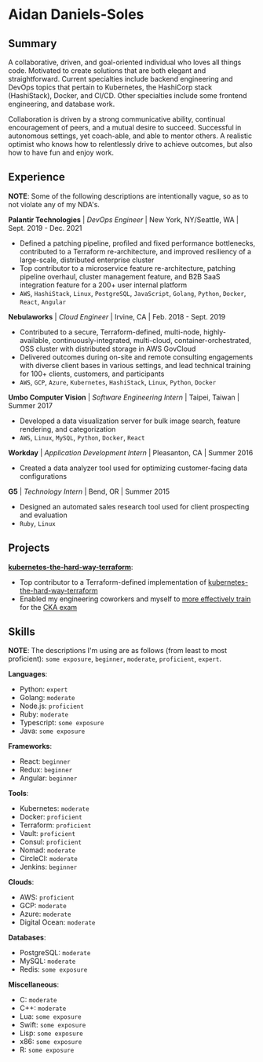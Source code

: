 # Aidan Daniels-Soles

## Summary

A collaborative, driven, and goal-oriented individual who loves all things code. Motivated to create solutions that are both elegant and straightforward. Current specialties include backend engineering and DevOps topics that pertain to Kubernetes, the HashiCorp stack (HashiStack), Docker, and CI/CD. Other specialties include some frontend engineering, and database work.<br>

Collaboration is driven by a strong communicative ability, continual encouragement of peers, and a mutual desire to succeed. Successful in autonomous settings, yet coach-able, and able to mentor others. A realistic optimist who knows how to relentlessly drive to achieve outcomes, but also how to have fun and enjoy work.

## Experience

**NOTE**: Some of the following descriptions are intentionally vague, so as to not violate any of my NDA's.

**Palantir Technologies** | _DevOps Engineer_ | New York, NY/Seattle, WA | Sept. 2019 - Dec. 2021
* Defined a patching pipeline, profiled and fixed performance bottlenecks, contributed to a Terraform re-architecture, and improved resiliency of a large-scale, distributed enterprise cluster
* Top contributor to a microservice feature re-architecture, patching pipeline overhaul, cluster management feature, and B2B SaaS integration feature for a 200+ user internal platform
* `AWS`, `HashiStack`, `Linux`, `PostgreSQL`, `JavaScript`, `Golang`, `Python`, `Docker`, `React`, `Angular`

**Nebulaworks** | _Cloud Engineer_ | Irvine, CA | Feb. 2018 - Sept. 2019
* Contributed to a secure, Terraform-defined, multi-node, highly-available, continuously-integrated, multi-cloud, container-orchestrated, OSS cluster with distributed storage in AWS GovCloud
* Delivered outcomes during on-site and remote consulting engagements with diverse client bases in various settings, and lead technical training for 100+ clients, customers, and participants
* `AWS`, `GCP`, `Azure`, `Kubernetes`, `HashiStack`, `Linux`, `Python`, `Docker`

**Umbo Computer Vision** | _Software Engineering Intern_ | Taipei, Taiwan | Summer 2017
* Developed a data visualization server for bulk image search, feature rendering, and categorization
* `AWS`, `Linux`, `MySQL`, `Python`, `Docker`, `React`

**Workday** | _Application Development Intern_ | Pleasanton, CA | Summer 2016
* Created a data analyzer tool used for optimizing customer-facing data configurations

**G5** | _Technology Intern_ | Bend, OR | Summer 2015
* Designed an automated sales research tool used for client prospecting and evaluation
* `Ruby`, `Linux`

## Projects

[**kubernetes-the-hard-way-terraform**](https://github.com/aidanSoles/kubernetes-the-hard-way-terraform):
* Top contributor to a Terraform-defined implementation of [kubernetes-the-hard-way-terraform](https://github.com/kelseyhightower/kubernetes-the-hard-way)
* Enabled my engineering coworkers and myself to [more effectively train](https://github.com/aidanSoles/certifications/blob/master/aidan-daniels-soles-cka.pdf) for the [CKA exam](https://www.cncf.io/certification/cka/)

## Skills

**NOTE**: The descriptions I'm using are as follows (from least to most proficient): `some exposure`, `beginner`, `moderate`, `proficient`, `expert`.

**Languages**:
* Python: `expert`
* Golang: `moderate`
* Node.js: `proficient`
* Ruby: `moderate`
* Typescript: `some exposure`
* Java: `some exposure`

**Frameworks**:
* React: `beginner`
* Redux: `beginner`
* Angular: `beginner`

**Tools**:
* Kubernetes: `moderate`
* Docker: `proficient`
* Terraform: `proficient`
* Vault: `proficient`
* Consul: `proficient`
* Nomad: `moderate`
* CircleCI: `moderate`
* Jenkins: `beginner`

**Clouds**:
* AWS: `proficient`
* GCP: `moderate`
* Azure: `moderate`
* Digital Ocean: `moderate`

**Databases**:
* PostgreSQL: `moderate`
* MySQL: `moderate`
* Redis: `some exposure`

**Miscellaneous**:
* C: `moderate`
* C++: `moderate`
* Lua: `some exposure`
* Swift: `some exposure`
* Lisp: `some exposure`
* x86: `some exposure`
* R: `some exposure`
